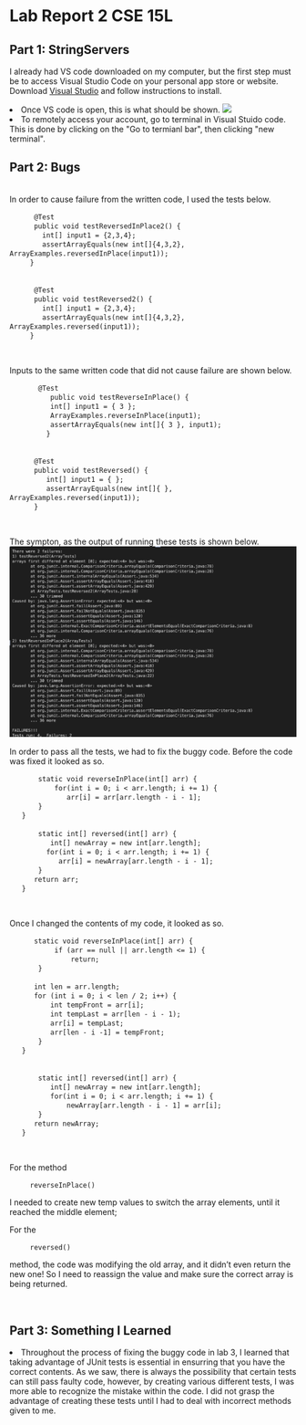 # Lab Report 2 CSE 15L

## Part 1: StringServers
I already had VS code downloaded on my computer, but the first step must be to access Visual Studio Code on your personal app store or website.
 <br>Download [Visual Studio](https://code.visualstudio.com/) and follow instructions to install.
 <li>Once VS code is open, this is what should be shown. 


 <img src = "https://user-images.githubusercontent.com/130005419/230982176-812e9336-bd10-46de-bac3-9f8bc1ee4eeb.png">
 </li>
      
<li> To remotely access your account, go to terminal in Visual Stuido code. This is done by clicking on the "Go to termianl bar", then clicking "new terminal". 
 </li>
 
 
  
 ## Part 2: Bugs
  <br>In order to cause failure from the written code, I used the tests below.
  
          @Test
          public void testReversedInPlace2() {
            int[] input1 = {2,3,4};
            assertArrayEquals(new int[]{4,3,2}, ArrayExamples.reversedInPlace(input1));
         }
         
         
          @Test
          public void testReversed2() {
            int[] input1 = {2,3,4};
            assertArrayEquals(new int[]{4,3,2}, ArrayExamples.reversed(input1));
         }
   <br>
   
   Inputs to the same written code that did not cause failure are shown below.
   
           @Test 
	          public void testReverseInPlace() {
              int[] input1 = { 3 };
              ArrayExamples.reverseInPlace(input1);
              assertArrayEquals(new int[]{ 3 }, input1);
	         }


          @Test
          public void testReversed() {
             int[] input1 = { };
             assertArrayEquals(new int[]{ }, ArrayExamples.reversed(input1));
          }
          
   <br>
   
   The sympton, as the output of running these tests is shown below.
   <img src = "https://raw.githubusercontent.com/deliasi/cse15l-lab-reports/main/Screen%20Shot%202023-04-24%20at%204.57.14%20PM.png">
      <br>

   In order to pass all the tests, we had to fix the buggy code.
   Before the code was fixed it looked as so.
   
           static void reverseInPlace(int[] arr) {
               for(int i = 0; i < arr.length; i += 1) {
                  arr[i] = arr[arr.length - i - 1];
           }
       }
       
           static int[] reversed(int[] arr) {
              int[] newArray = new int[arr.length];
             for(int i = 0; i < arr.length; i += 1) {
                arr[i] = newArray[arr.length - i - 1];
           }
          return arr;
       }
<br>

  Once I changed the contents of my code, it looked as so.
  
          static void reverseInPlace(int[] arr) {
               if (arr == null || arr.length <= 1) {
                   return;
           }
 
          int len = arr.length;
          for (int i = 0; i < len / 2; i++) {
              int tempFront = arr[i];
              int tempLast = arr[len - i - 1);
              arr[i] = tempLast;
              arr[len - i -1] = tempFront;
           }
       }
       
       
           static int[] reversed(int[] arr) {
              int[] newArray = new int[arr.length];
              for(int i = 0; i < arr.length; i += 1) {
                  newArray[arr.length - i - 1] = arr[i];
           }
          return newArray;
       }
       
 <br>
 
 For the method
 
         reverseInPlace()
	
 I needed to create new temp values to switch the array elements, until it reached the middle element;
 
 For the 
 
         reversed() 
	 
 method, the code was modifying the old array, and it didn’t even return the new one! So I need to reassign the value and make sure the correct array is  being returned. 
  
 </li>
 
 </br>
 
 ## Part 3: Something I Learned
 <li> Throughout the process of fixing the buggy code in lab 3, I learned that taking advantage of JUnit tests is essential in ensurring that you have the correct contents. As we saw, there is always the possibility that certain tests can still pass faulty code, however, by creating various different tests, I was more able to recognize the mistake within the code. I did not grasp the advantage of creating these tests until I had to deal with incorrect methods given to me.

